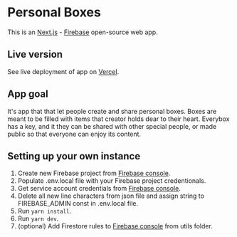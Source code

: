 # Personal Boxes

This is an [Next.js](https://nextjs.org/) - [Firebase](https://firebase.google.com/) open-source web app.

## Live version

See live deployment of app on [Vercel](https://personal-boxes.vercel.app/).

## App goal

It's app that that let people create and share personal boxes. Boxes are meant to be filled with items that creator holds dear to their heart. Everybox has a key, and it they can be shared with other special people, or made public so that everyone can enjoy its content.

## Setting up your own instance

1. Create new Firebase project from [Firebase console](https://console.firebase.google.com/).
2. Populate .env.local file with your Firebase project credentionals.
3. Get service account credentials from [Firebase console](https://console.firebase.google.com/project/_/settings/serviceaccounts/adminsdk).
4. Delete all new line characters from json file and assign string to FIREBASE_ADMIN const in .env.local file.
5. Run `yarn install`.
6. Run `yarn dev`.
7. (optional) Add Firestore rules to [Firebase console](https://console.firebase.google.com/) from utils folder.
